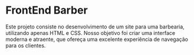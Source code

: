 # FrontEnd Barber
Este projeto consiste no desenvolvimento de um site para uma barbearia, utilizando apenas HTML e CSS. Nosso objetivo foi criar uma interface moderna e atraente, que ofereça uma excelente experiência de navegação para os clientes.
